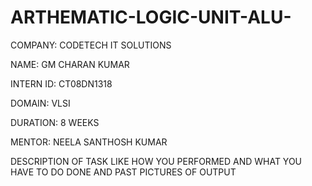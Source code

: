 # ARTHEMATIC-LOGIC-UNIT-ALU-

COMPANY: CODETECH IT SOLUTIONS

NAME: GM CHARAN KUMAR

INTERN ID: CT08DN1318

DOMAIN: VLSI

DURATION: 8 WEEKS

MENTOR: NEELA SANTHOSH KUMAR

DESCRIPTION OF TASK LIKE HOW YOU PERFORMED AND WHAT YOU HAVE TO DO DONE AND PAST PICTURES OF OUTPUT
